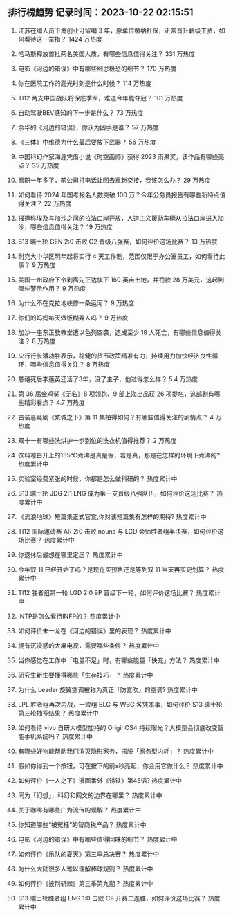 
## 排行榜趋势 记录时间：2023-10-22 02:15:51
  
  1. 江苏在编人员下海创业可留编 3 年，原单位缴纳社保，正常晋升薪级工资，如何看待这一举措？ 1424 万热度
    
  2. 哈马斯释放首批两名美国人质，有哪些信息值得关注？ 331 万热度
    
  3. 电影《河边的错误》中有哪些细思极恐的细节？ 170 万热度
    
  4. 你在医院工作的高光时刻是什么时候？ 114 万热度
    
  5. TI12 两支中国战队将保底季军，难道今年能夺冠？ 101 万热度
    
  6. 自动驾驶BEV感知的下一步是什么？ 73 万热度
    
  7. 余华的《河边的错误》，你认为凶手是谁？ 57 万热度
    
  8. 《三体》中维德为什么最后要放下武器？ 56 万热度
    
  9. 中国科幻作家海漄凭借小说《时空画师》获得 2023 雨果奖，该作品有哪些亮点？ 35 万热度
    
  10. 离职一年多了，前公司打电话让回去重新交接，我该怎么办？ 29 万热度
    
  11. 如何看待 2024 年国考报名人数突破 100 万？今年公务员报告有哪些新特点值得关注？ 22 万热度
    
  12. 报道称埃及与加沙之间的拉法口岸开放，人道主义援助车辆从拉法口岸进入加沙，哪些信息值得关注？ 19 万热度
    
  13. S13 瑞士轮 GEN 2:0 击败 G2 晋级八强赛，如何评价这场比赛？ 13 万热度
    
  14. 耐克大中华区明年起将实行 4 天工作制，范围仅限于办公室员工，如何看待此事？ 9 万热度
    
  15. 美国一州政府下令剥离先正达旗下 160 英亩土地，并罚款 28 万美元，这起到哪些警示作用？ 9 万热度
    
  16. 为什么不在克拉地峡修一条运河？ 9 万热度
    
  17. 你们的妈妈每天做饭糊弄人吗？ 9 万热度
    
  18. 加沙一座东正教教堂遭以色列空袭，造成至少 18 人死亡，有哪些信息值得关注？ 8 万热度
    
  19. 央行行长潘功胜表示，稳健的货币政策精准有力，持续用力加快经济良性循环，哪些信息值得关注？ 8 万热度
    
  20. 慈禧死后李莲英还活了3年，没了主子，他过得怎么样？ 5.4 万热度
    
  21. 第 36 届金鸡奖《无名》8 项领跑、9 部上海出品获 26 项提名，这部剧有哪些精彩看点？ 4.7 万热度
    
  22. 古装悬疑剧《繁城之下》第 11 集拍得如何？有哪些值得关注的剧情点？ 4 万热度
    
  23. 双十一有哪些洗烘护一步到位的洗衣机值得推荐？ 2 万热度
    
  24. 饮料凉白开上的135℃煮沸是真是假，若是真，那是在怎样的环境下煮沸的? 热度累计中
    
  25. 实验室经费紧张的时候，你都是怎么做科研的？ 热度累计中
    
  26. S13 瑞士轮 JDG 2:1 LNG 成为第一支晋级八强队伍，如何评价这场比赛？ 热度累计中
    
  27. 《流浪地球》短篇集正式官宣,你对该短篇集有怎样的期待? 热度累计中
    
  28. TI12 国际邀请赛 AR 2:0 击败 nouns 与 LGD 会师胜者组半决赛，如何评价这场比赛？ 热度累计中
    
  29. 你退休后最想在哪里定居？ 热度累计中
    
  30. 今年双 11 已经开始了吗？是现在买预售还是等到双 11 当天再买更划算？ 热度累计中
    
  31. TI12 胜者组第一轮 LGD 2:0 9P 晋级下一轮，如何评价这场比赛？ 热度累计中
    
  32. INTP是怎么看待INFP的？ 热度累计中
    
  33. 如何评价朱一龙在《河边的错误》里的表现？ 热度累计中
    
  34. 拥有沉浸感的大屏电视，需要哪些条件？ 热度累计中
    
  35. 当你感觉在工作中「电量不足」时，有哪些能量「快充」方法？ 热度累计中
    
  36. 研究生新生要懂得哪些「生存技巧」？ 热度累计中
    
  37. 为什么 Leader 旋翼空调被称为真正「防直吹」的空调? 热度累计中
    
  38. LPL 胜者组再次内战，一败组 BLG 与 WBG 各凭本事，如何评价 S13 瑞士轮第三轮抽签结果？ 热度累计中
    
  39. 如何看待 vivo 自研大模型加持的 OriginOS4 持续曝光？大模型会彻底改变智能手机系统吗？ 热度累计中
    
  40. 有哪些好物能帮助我们消灭隐形家务，摆脱「家务型内耗」？ 热度累计中
    
  41. 假如你得到一个按钮，可在按下的前x秒亮起，你会用它做什么？ 热度累计中
    
  42. 如何评价《一人之下》漫画番外《锈铁》第45话? 热度累计中
    
  43. 同为「幻想」，科幻和网文的边界在哪里？ 热度累计中
    
  44. 关于咖啡有哪些广为流传的误解？ 热度累计中
    
  45. 你知道哪些“被冤枉”的智商税产品？ 热度累计中
    
  46. 电影《河边的错误》中有哪些值得回味的细节？ 热度累计中
    
  47. 如何评价《乐队的夏天》第三季总决赛？ 热度累计中
    
  48. 为什么大陆很多人难以理解棒球规则？ 热度累计中
    
  49. 如何评价《披荆斩棘》第三季第九期？ 热度累计中
    
  50. S13 瑞士轮胜者组 LNG 1:0 击败 C9 开赛二连胜，如何评价这场比赛？ 热度累计中
    